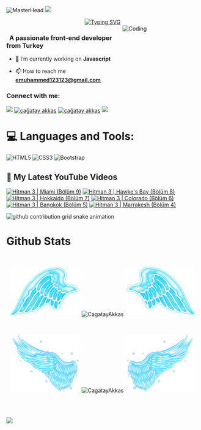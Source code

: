 ![MasterHead](https://scontent.fada9-1.fna.fbcdn.net/v/t39.30808-6/422937198_345346341786101_36312545941406345_n.jpg?_nc_cat=101&ccb=1-7&_nc_sid=3635dc&_nc_ohc=cDm73-kW90sAX_1tT36&_nc_ht=scontent.fada9-1.fna&oh=00_AfCUKXDslqX_IcecHDuomI9UuYeLjeUZlf1C1mOmXBR0gQ&oe=65B8EDA5)
![](https://komarev.com/ghpvc/?username=muhammed123588&color=blue)
<div align="center">
 <a href="https://github.com/muhammed123588">
  <img src="https://readme-typing-svg.demolab.com?font=Fira+Code&size=28&duration=3000&pause=500&center=true&vCenter=true&width=435&lines=%e2%9c%a8+Muhammed+Erdaş+%e2%9c%a8;%f0%9f%93%9a+Frontend+Developer+%f0%9f%92%bb;Welcome+To+My+Profile+%f0%9f%91%80" alt="Typing SVG" />
 </a>
</div>

<img src="https://media2.giphy.com/media/v1.Y2lkPTc5MGI3NjExcnF5eTAwNGxhNXg2MG9hcDZ5dXh1MDBtYjVyZ3Y2b3AwYnBkenV0ZiZlcD12MV9pbnRlcm5hbF9naWZfYnlfaWQmY3Q9Zw/iIqmM5tTjmpOB9mpbn/giphy.gif" alt="Coding" width=200 height=200 align="right">


<h3 align="left">&nbsp; A passionate front-end developer from Turkey</h3>

- 🔭 I’m currently working on **Javascript**

- 📫 How to reach me **emuhammed123123@gmail.com**


<h3 align="left">Connect with me:</h3>
<p align="left">
  <a href="https://github.com/404"><img src="https://user-images.githubusercontent.com/73097560/115834477-dbab4500-a447-11eb-908a-139a6edaec5c.gif"></a>
<a href="https://www.linkedin.com/in/muhammed-erda%C5%9F-9b329a297/" target="blank"><img align="center" src="https://raw.githubusercontent.com/rahuldkjain/github-profile-readme-generator/master/src/images/icons/Social/linked-in-alt.svg" alt="çağatay akkaş" height="30" width="40" /></a>
<a href="https://www.youtube.com/@gameacumen" target="blank"><img align="center" src="https://raw.githubusercontent.com/rahuldkjain/github-profile-readme-generator/master/src/images/icons/Social/youtube.svg" alt="çağatay akkaş" height="30" width="40" /></a>
<a href="https://github.com/404"><img src="https://user-images.githubusercontent.com/73097560/115834477-dbab4500-a447-11eb-908a-139a6edaec5c.gif"></a>
</p>



<!--
<details>
  <summary>:zap: GitHub Stats</summary> 
-->
# 💻 Languages and Tools:
![HTML5](https://img.shields.io/badge/html5-%23E34F26.svg?style=for-the-badge&logo=html5&logoColor=white)
![CSS3](https://img.shields.io/badge/css3-%231572B6.svg?style=for-the-badge&logo=css3&logoColor=white)
![Bootstrap](https://img.shields.io/badge/bootstrap-%23563D7C.svg?style=for-the-badge&logo=bootstrap&logoColor=white)

  <summary><h2>📸 My Latest YouTube Videos</h2></summary>

<!-- BEGIN YOUTUBE-CARDS -->
[![Hitman 3 | Miami (Bölüm 9)](https://ytcards.demolab.com/?id=7N5N7RXN_H0&title=Hitman+3+%7C+Miami+%28B%C3%B6l%C3%BCm+9%29&lang=en&timestamp=1706040051&background_color=%230d1117&title_color=%23ffffff&stats_color=%23dedede&max_title_lines=1&width=250&border_radius=5 "Hitman 3 | Miami (Bölüm 9)")](https://www.youtube.com/watch?v=7N5N7RXN_H0)
[![Hitman 3 | Hawke's Bay (Bölüm 8)](https://ytcards.demolab.com/?id=pzGeXicf_0M&title=Hitman+3+%7C+Hawke%27s+Bay+%28B%C3%B6l%C3%BCm+8%29&lang=en&timestamp=1706020546&background_color=%230d1117&title_color=%23ffffff&stats_color=%23dedede&max_title_lines=1&width=250&border_radius=5 "Hitman 3 | Hawke's Bay (Bölüm 8)")](https://www.youtube.com/watch?v=pzGeXicf_0M)
[![Hitman 3 | Hokkaido (Bölüm 7)](https://ytcards.demolab.com/?id=fSKrRGwvZIk&title=Hitman+3+%7C+Hokkaido+%28B%C3%B6l%C3%BCm+7%29&lang=en&timestamp=1706020538&background_color=%230d1117&title_color=%23ffffff&stats_color=%23dedede&max_title_lines=1&width=250&border_radius=5 "Hitman 3 | Hokkaido (Bölüm 7)")](https://www.youtube.com/watch?v=fSKrRGwvZIk)
[![Hitman 3 | Colorado (Bölüm 6)](https://ytcards.demolab.com/?id=_-4nNniA4L4&title=Hitman+3+%7C+Colorado+%28B%C3%B6l%C3%BCm+6%29&lang=en&timestamp=1705947989&background_color=%230d1117&title_color=%23ffffff&stats_color=%23dedede&max_title_lines=1&width=250&border_radius=5 "Hitman 3 | Colorado (Bölüm 6)")](https://www.youtube.com/watch?v=_-4nNniA4L4)
[![Hitman 3 | Bangkok (Bölüm 5)](https://ytcards.demolab.com/?id=DJ9-sX_MwDs&title=Hitman+3+%7C+Bangkok+%28B%C3%B6l%C3%BCm+5%29&lang=en&timestamp=1705788422&background_color=%230d1117&title_color=%23ffffff&stats_color=%23dedede&max_title_lines=1&width=250&border_radius=5 "Hitman 3 | Bangkok (Bölüm 5)")](https://www.youtube.com/watch?v=DJ9-sX_MwDs)
[![Hitman 3 | Marrakesh (Bölüm 4)](https://ytcards.demolab.com/?id=kGZKCgaWOXw&title=Hitman+3+%7C+Marrakesh+%28B%C3%B6l%C3%BCm+4%29&lang=en&timestamp=1705788416&background_color=%230d1117&title_color=%23ffffff&stats_color=%23dedede&max_title_lines=1&width=250&border_radius=5 "Hitman 3 | Marrakesh (Bölüm 4)")](https://www.youtube.com/watch?v=kGZKCgaWOXw)
<!-- END YOUTUBE-CARDS -->


<picture>
  <source media="(prefers-color-scheme: dark)" srcset="https://raw.githubusercontent.com/muhammed123588/muhammed123588/output/github-contribution-grid-snake.svg">
  <source media="(prefers-color-scheme: light)" srcset="https://raw.githubusercontent.com/muhammed123588/muhammed123588/output/github-contribution-grid-snake.svg">
  <img alt="github contribution grid snake animation" src="https://raw.githubusercontent.com/muhammed123588/muhammed123588/output/github-contribution-grid-snake.svg">
</picture>





# Github Stats

 <br />
 
  <p align="center">
  <a>
    <img heigth="160" width="182" src="https://github.com/muhammed123588/Muhammed123588/blob/main/img/Bird%20Wing%20Bottom%20Left.png">
      <img align="center" src="https://github-readme-stats.vercel.app/api?username=muhammed123588&theme=material-palenight&hide_border=false&include_all_commits=false&count_private=false" alt="CagatayAkkas" />
    <img heigth="160" width="182" src="https://github.com/muhammed123588/Muhammed123588/blob/main/img/Bird%20Wing%20Bottom%20Right.png">
  </a>
</p>

  
<br />


 
 <p align="center">
  <a>
    <img heigth="160" width="182" src="https://github.com/muhammed123588/Muhammed123588/blob/main/img/Bird%20Wing%20Left.png?raw=true">
    <img align="center" src="https://github-readme-streak-stats.herokuapp.com/?user=CagatayAkkas&theme=material-palenight&hide_border=false" alt="CagatayAkkas" width="55%" />
    <img heigth="160" width="182" src="https://github.com/muhammed123588/Muhammed123588/blob/main/img/Bird%20Wing%20Right.png?raw=true">
  </a>
</p>
 

 
 <br />
 
 
 
  
  
 <!--
 [![Top Langs](https://github-readme-stats.vercel.app/api/top-langs/?username=CagatayAkkas&layout=compact&langs_count=25&title_color=0000ee&text_color=ffffff&bg_color=000000&hide_border=true)](https://github.com/CagatayAkkas/github-readme-stats)
-->


<br />

![](https://github-profile-trophy.vercel.app/?username=muhammed123588&theme=dracula&no-frame=false&no-bg=false&margin-w=4)


<br />


<br />


<!--
</details>
-->

<!--
<details>
   <summary>:zap: Languages and Tools</summary>
 -->
